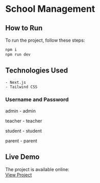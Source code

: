 # School Management



## How to Run

To run the project, follow these steps:

```sh
npm i
npm run dev
```

## Technologies Used

```
- Next.js
- Tailwind CSS
```

### Username and Password 

 admin - admin 
 
 teacher - teacher
 
 student - student
 
 parent - parent


## Live Demo

The project is available online:  
[View Project](https://school-management-gamma-eight.vercel.app/)
